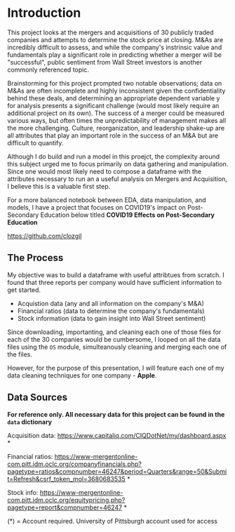
# Introduction

This project looks at the mergers and acquisitions of 30 publicly traded companies and attempts to determine the stock price at closing. M&As are incredibly difficult to assess, and while the company's instrinsic value and fundamentals play a significant role in predicting whether a merger will be "successful", public sentiment from Wall Street investors is another commonly referenced topic. 

Brainstorming for this project prompted two notable observations; data on M&As are often incomplete and highly inconsistent given the confidentiality behind these deals, and determining an appropriate dependent variable y for analysis presents a significant challenge (would most likely require an additional project on its own). The success of a merger could be measured various ways, but often times the unpredictability of management makes all the more challenging. Culture, reorganization, and leadership shake-up are all attributes that play an important role in the success of an M&A but are difficult to quantify. 

Although I do build and run a model in this proejct, the complexity around this subject urged me to focus primarily on data gathering and manipulation. Since one would most likely need to compose a dataframe with the attributes necessary to run an a useful analysis on Mergers and Acquisition, I believe this is a valuable first step.

For a more balanced notebook between EDA, data manipulation, and models, I have a project that focuses on COVID19's impact on Post-Secondary Education below titled **COVID19 Effects on Post-Secondary Education**

https://github.com/clozgil

## The Process

My objective was to build a dataframe with useful attribtues from scratch. I found that three reports per company would have sufficient information to get started.
- Acquistion data (any and all information on the company's M&A)
- Financial ratios (data to determine the company's fundamentals)
- Stock information (data to gain insight into Wall Street sentiment)

Since downloading, importanting, and cleaning each one of those files for each of the 30 companies would be cumbersome, I looped on all the data files using the `OS` module, simulteanously cleaning and merging each one of the files.

However, for the purpose of this presentation, I will feature each one of my data cleaning techniques for one company - **Apple**.

## Data Sources

**For reference only. All necessary data for this project can be found in the `data` dictionary**

Acquisition data: https://www.capitaliq.com/CIQDotNet/my/dashboard.aspx
*

Financial ratios:
https://www-mergentonline-com.pitt.idm.oclc.org/companyfinancials.php?pagetype=ratios&compnumber=46247&period=Quarters&range=50&Submit=Refresh&csrf_token_mol=3680683535
*

Stock info:
https://www-mergentonline-com.pitt.idm.oclc.org/equitypricing.php?pagetype=report&compnumber=46247
*

(*) = Account required. University of Pittsburgh account used for access
